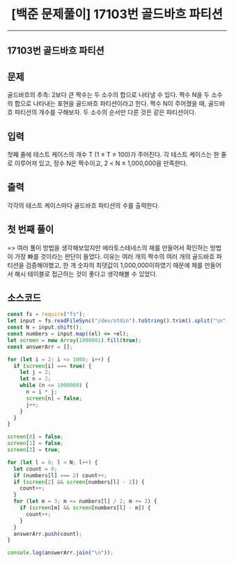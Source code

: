 # <center>[백준 문제풀이] 17103번 골드바흐 파티션</center>

---

## 17103번 골드바흐 파티션

## 문제

골드바흐의 추측: 2보다 큰 짝수는 두 소수의 합으로 나타낼 수 있다.
짝수 N을 두 소수의 합으로 나타내는 표현을 골드바흐 파티션이라고 한다. 짝수 N이 주어졌을 때, 골드바흐 파티션의 개수를 구해보자. 두 소수의 순서만 다른 것은 같은 파티션이다.

## 입력

첫째 줄에 테스트 케이스의 개수 T (1 ≤ T ≤ 100)가 주어진다. 각 테스트 케이스는 한 줄로 이루어져 있고, 정수 N은 짝수이고, 2 < N ≤ 1,000,000을 만족한다.

## 출력

각각의 테스트 케이스마다 골드바흐 파티션의 수를 출력한다.

## 첫 번째 풀이

=> 여러 풀이 방법을 생각해보았지만 에라토스테네스의 체를 만들어서 확인하는 방법이 가장 빠를 것이라는 판단이 들었다. 이유는 여러 개의 짝수의 여러 개의 골드바흐 파티션을 검증해야했고, 한 개 숫자의 최댓값이 1,000,000이하였기 때문에 체를 만들어서 해시 테이블로 접근하는 것이 좋다고 생각해볼 수 있었다.

## 소스코드

```js
const fs = require("fs");
let input = fs.readFileSync("/dev/stdin").toString().trim().split("\n");
const N = input.shift();
const numbers = input.map((el) => +el);
let screen = new Array(1000001).fill(true);
const answerArr = [];

for (let i = 2; i <= 1000; i++) {
  if (screen[i] === true) {
    let j = 2;
    let n = 2;
    while (n <= 1000000) {
      n = i * j;
      screen[n] = false;
      j++;
    }
  }
}

screen[0] = false;
screen[1] = false;
screen[2] = true;

for (let l = 0; l < N; l++) {
  let count = 0;
  if (numbers[l] === 2) count++;
  if (screen[2] && screen[numbers[l] - 2]) {
    count++;
  }
  for (let m = 3; m <= numbers[l] / 2; m += 2) {
    if (screen[m] && screen[numbers[l] - m]) {
      count++;
    }
  }
  answerArr.push(count);
}

console.log(answerArr.join("\n"));
```
